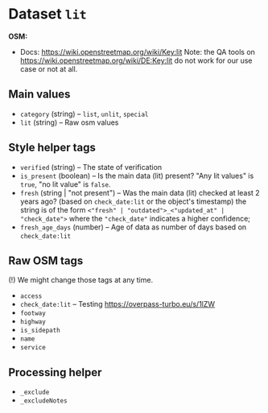 # Dataset `lit`

**OSM:**

- Docs: https://wiki.openstreetmap.org/wiki/Key:lit
  Note: the QA tools on https://wiki.openstreetmap.org/wiki/DE:Key:lit do not work for our use case or not at all.

## Main values

- `category` (string) – `list`, `unlit`, `special`
- `lit` (string) – Raw osm values

## Style helper tags

- `verified` (string) – The state of verification
- `is_present` (boolean) – Is the main data (lit) present? "Any lit values" is `true`, "no lit value" is `false`.
- `fresh` (string | "not present") – Was the main data (lit) checked at least 2 years ago? (based on `check_date:lit` or the object's timestamp) the string is of the form `<"fresh" | "outdated">_<"updated_at" | "check_date">` where the `"check_date"` indicates a higher confidence;
- `fresh_age_days` (number) – Age of data as number of days based on `check_date:lit`

## Raw OSM tags

(!) We might change those tags at any time.

- `access`
- `check_date:lit` – Testing https://overpass-turbo.eu/s/1lZW
- `footway`
- `highway`
- `is_sidepath`
- `name`
- `service`

## Processing helper

- `_exclude`
- `_excludeNotes`
